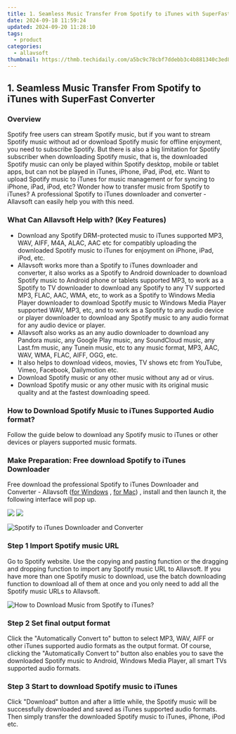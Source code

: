 ```yaml
---
title: 1. Seamless Music Transfer From Spotify to iTunes with SuperFast Converter
date: 2024-09-18 11:59:24
updated: 2024-09-20 11:28:10
tags:
  - product
categories:
  - allavsoft
thumbnail: https://thmb.techidaily.com/a5bc9c78cbf7ddebb3c4b881340c3ed8f01e0b70f6fee4b10bf3f28b3b2740fa.jpg
---
```


## 1. Seamless Music Transfer From Spotify to iTunes with SuperFast Converter

### Overview

Spotify free users can stream Spotify music, but if you want to stream Spotify music without ad or download Spotify music for offline enjoyment, you need to subscribe Spotify. But there is also a big limitation for Spotify subscriber when downloading Spotify music, that is, the downloaded Spotify music can only be played within Spotify desktop, mobile or tablet apps, but can not be played in iTunes, iPhone, iPad, iPod, etc. Want to upload Spotify music to iTunes for music management or for syncing to iPhone, iPad, iPod, etc? Wonder how to transfer music from Spotify to iTunes? A professional Spotify to iTunes downloader and converter - Allavsoft can easily help you with this need.

### What Can Allavsoft Help with? (Key Features)

* Download any Spotify DRM-protected music to iTunes supported MP3, WAV, AIFF, M4A, ALAC, AAC etc for compatibly uploading the downloaded Spotify music to iTunes for enjoyment on iPhone, iPad, iPod, etc.
* Allavsoft works more than a Spotify to iTunes downloader and converter, it also works as a Spotify to Android downloader to download Spotify music to Android phone or tablets supported MP3, to work as a Spotify to TV downloader to download any Spotify to any TV supported MP3, FLAC, AAC, WMA, etc, to work as a Spotify to Windows Media Player downloader to download Spotify music to Windows Media Player supported WAV, MP3, etc, and to work as a Spotify to any audio device or player downloader to download any Spotify music to any audio format for any audio device or player.
* Allavsoft also works as an any audio downloader to download any Pandora music, any Google Play music, any SoundCloud music, any Last.fm music, any Tunein music, etc to any music format, MP3, AAC, WAV, WMA, FLAC, AIFF, OGG, etc.
* It also helps to download videos, movies, TV shows etc from YouTube, Vimeo, Facebook, Dailymotion etc.
* Download Spotify music or any other music without any ad or virus.
* Download Spotify music or any other music with its original music quality and at the fastest downloading speed.

### How to Download Spotify Music to iTunes Supported Audio format?

Follow the guide below to download any Spotify music to iTunes or other devices or players supported music formats.

### Make Preparation: Free download Spotify to iTunes Downloader

Free download the professional Spotify to iTunes Downloader and Converter - Allavsoft ([for Windows](https://tools.techidaily.com/allavsoft/products/) , [for Mac](https://tools.techidaily.com/allavsoft/products/)) , install and then launch it, the following interface will pop up.

[![](https://www.allavsoft.com/how-to/../images/how-to/free-download-win.jpg)](https://tools.techidaily.com/allavsoft/products/) [![](https://www.allavsoft.com/how-to/../images/how-to/free-download-mac.jpg)](https://tools.techidaily.com/allavsoft/products/)

![Spotify to iTunes Downloader and Converter](https://www.allavsoft.com/how-to/../images/allavsoft/screen-shot-600.jpg)

### Step 1 Import Spotify music URL

Go to Spotify website. Use the copying and pasting function or the dragging and dropping function to import any Spotify music URL to Allavsoft. If you have more than one Spotify music to download, use the batch downloading function to download all of them at once and you only need to add all the Spotify music URLs to Allavsoft.

![How to Download Music from Spotify to iTunes?](https://www.allavsoft.com/how-to/../images/how-to/download-rtmp-video/download-rtmp-video.jpg)

### Step 2 Set final output format

Click the "Automatically Convert to" button to select MP3, WAV, AIFF or other iTunes supported audio formats as the output format. Of course, clicking the "Automatically Convert to" button also enables you to save the downloaded Spotify music to Android, Windows Media Player, all smart TVs supported audio formats.

### Step 3 Start to download Spotify music to iTunes

Click "Download" button and after a little while, the Spotify music will be successfully downloaded and saved as iTunes supported audio formats. Then simply transfer the downloaded Spotify music to iTunes, iPhone, iPod etc.

<ins class="adsbygoogle"
     style="display:block"
     data-ad-format="autorelaxed"
     data-ad-client="ca-pub-7571918770474297"
     data-ad-slot="1223367746"></ins>



<ins class="adsbygoogle"
     style="display:block"
     data-ad-client="ca-pub-7571918770474297"
     data-ad-slot="8358498916"
     data-ad-format="auto"
     data-full-width-responsive="true"></ins>
